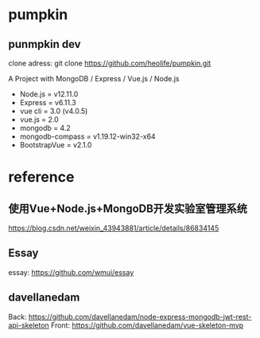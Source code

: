 # pumpkin
## punmpkin dev

clone adress: git clone https://github.com/heolife/pumpkin.git

A Project with MongoDB / Express / Vue.js / Node.js

* Node.js = v12.11.0
* Express = v6.11.3
* vue cli = 3.0 (v4.0.5)
* vue.js = 2.0
* mongodb = 4.2
* mongodb-compass = v1.19.12-win32-x64
* BootstrapVue = v2.1.0



# reference
## 使用Vue+Node.js+MongoDB开发实验室管理系统
https://blog.csdn.net/weixin_43943881/article/details/86834145

## Essay
essay: https://github.com/wmui/essay

## davellanedam
Back: https://github.com/davellanedam/node-express-mongodb-jwt-rest-api-skeleton
Front: https://github.com/davellanedam/vue-skeleton-mvp
